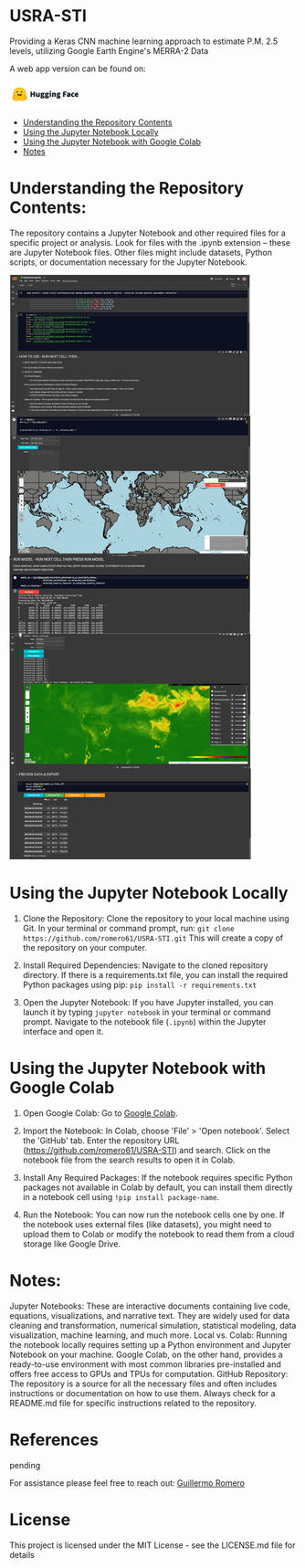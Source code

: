 # USRA-STI
Providing a Keras CNN machine learning approach to estimate P.M. 2.5 levels, utilizing Google Earth Engine's MERRA-2 Data

A web app version can be found on: 

<a href="https://huggingface.co/spaces/romero61/USRA-STI"><img src="https://raw.githubusercontent.com/romero61/romero61.github.io/main/img/hf-logo.png" alt="HF Logo" style="width: 125px;" /></a>

- [Understanding the Repository Contents](#understanding-the-repository-contents)
- [Using the Jupyter Notebook Locally](#using-the-jupyter-notebook-locally)
- [Using the Jupyter Notebook with Google Colab](#using-the-jupyter-notebook-with-google-colab)
- [Notes](#notes)


# Understanding the Repository Contents:

The repository contains a Jupyter Notebook and other required files for a specific project or analysis.
Look for files with the .ipynb extension – these are Jupyter Notebook files.
Other files might include datasets, Python scripts, or documentation necessary for the Jupyter Notebook.

![](notebook.png)




# Using the Jupyter Notebook Locally
1. Clone the Repository:
Clone the repository to your local machine using Git. In your terminal or command prompt, run:
`git clone https://github.com/romero61/USRA-STI.git`
This will create a copy of the repository on your computer.

2. Install Required Dependencies:
Navigate to the cloned repository directory.
If there is a requirements.txt file, you can install the required Python packages using pip:
`pip install -r requirements.txt`

3. Open the Jupyter Notebook:
If you have Jupyter installed, you can launch it by typing `jupyter notebook` in your terminal or command prompt.
Navigate to the notebook file (`.ipynb`) within the Jupyter interface and open it.

# Using the Jupyter Notebook with Google Colab
1. Open Google Colab:
Go to [Google Colab](https://colab.research.google.com/).

2. Import the Notebook:
In Colab, choose 'File' > 'Open notebook'.
Select the 'GitHub' tab.
Enter the repository URL (https://github.com/romero61/USRA-STI) and search.
Click on the notebook file from the search results to open it in Colab.

3. Install Any Required Packages:
If the notebook requires specific Python packages not available in Colab by default, you can install them directly in a notebook cell using `!pip install package-name`.

4. Run the Notebook:
You can now run the notebook cells one by one.
If the notebook uses external files (like datasets), you might need to upload them to Colab or modify the notebook to read them from a cloud storage like Google Drive.

# Notes:
Jupyter Notebooks: These are interactive documents containing live code, equations, visualizations, and narrative text. They are widely used for data cleaning and transformation, numerical simulation, statistical modeling, data visualization, machine learning, and much more.
Local vs. Colab: Running the notebook locally requires setting up a Python environment and Jupyter Notebook on your machine. Google Colab, on the other hand, provides a ready-to-use environment with most common libraries pre-installed and offers free access to GPUs and TPUs for computation.
GitHub Repository: The repository is a source for all the necessary files and often includes instructions or documentation on how to use them. Always check for a README.md file for specific instructions related to the repository.

# References
pending

For assistance please feel free to reach out: [Guillermo Romero](https://github.com/romero61)

# License
This project is licensed under the MIT License - see the LICENSE.md file for details
